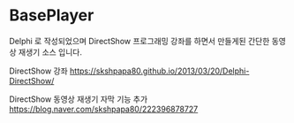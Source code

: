 # BasePlayer

Delphi 로 작성되었으며 DirectShow 프로그래밍 강좌를 하면서 만들게된 간단한 동영상 재생기 소스 입니다. 


DirectShow 강좌
https://skshpapa80.github.io/2013/03/20/Delphi-DirectShow/

DirectShow 동영상 재생기 자막 기능 추가
https://blog.naver.com/skshpapa80/222396878727
